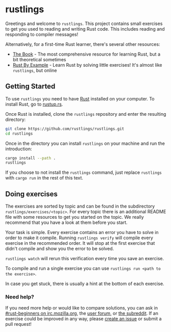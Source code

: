 # rustlings

Greetings and welcome to `rustlings`. This project contains small exercises to get you used to reading and writing Rust code. This includes reading and responding to compiler messages!

Alternatively, for a first-time Rust learner, there's several other resources:

- [The Book](https://doc.rust-lang.org/book/index.html) - The most comprehensive resource for learning Rust, but a bit theoretical sometimes
- [Rust By Example](https://doc.rust-lang.org/rust-by-example/index.html) - Learn Rust by solving little exercises! It's almost like `rustlings`, but online

## Getting Started

To use `rustlings` you need to have [Rust](https://www.rust-lang.org/) installed on your computer. To install Rust, go to [rustup.rs](https://rustup.rs/).

Once Rust is installed, clone the `rustlings` repository and enter the resulting directory:

```bash
git clone https://github.com/rustlings/rustlings.git
cd rustlings
```

Once in the directory you can install `rustlings` on your machine and run the introduction:

```bash
cargo install --path .
rustlings
```

If you choose to not install the `rustlings` command, just replace `rustlings` with `cargo run` in the rest of this text.

## Doing exercises

The exercises are sorted by topic and can be found in the subdirectory `rustlings/exercises/<topic>`. For every topic there is an additional README file with some resources to get you started on the topic. We really recommend that you have a look at them before you start. 

Your task is simple. Every exercise contains an error you have to solve in order to make it compile. Running `rustlings verify` will compile every exercise in the recommended order. It will stop at the first exercise that didn't compile and show you the error to be solved.

`rustlings watch` will rerun this verification every time you save an exercise.

To compile and run a single exercise you can use `rustlings run <path to the exercise>`.

In case you get stuck, there is usually a hint at the bottom of each exercise.

### Need help?

If you need more help or would like to compare solutions, you can ask in [#rust-beginners on
irc.mozilla.org](https://chat.mibbit.com/?server=irc.mozilla.org&channel=%23rust-beginners ), the
[user forum](https://users.rust-lang.org/), or [the subreddit](https://reddit.com/r/rust). If an
exercise could be improved in any way, please [create an
issue](https://github.com/carols10cents/rustlings/issues/new) or submit a pull request!
